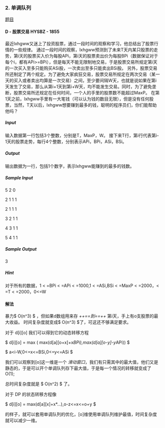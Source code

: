 
### 2. 单调队列

[题目](https://vjudge.net/contest/283100#problem/D)

#### D - 股票交易 HYSBZ - 1855 
最近lxhgww又迷上了投资股票，通过一段时间的观察和学习，他总结出了股票行情的一些规律。 通过一段时间的观察，lxhgww预测到了未来T天内某只股票的走势，第i天的股票买入价为每股APi，第i天的股票卖出价为每股BPi（数据保证对于每个i，都有APi>=BPi），但是每天不能无限制地交易，于是股票交易所规定第i天的一次买入至多只能购买ASi股，一次卖出至多只能卖出BSi股。 另外，股票交易所还制定了两个规定。为了避免大家疯狂交易，股票交易所规定在两次交易（某一天的买入或者卖出均算是一次交易）之间，至少要间隔W天，也就是说如果在第i天发生了交易，那么从第i+1天到第i+W天，均不能发生交易。同时，为了避免垄断，股票交易所还规定在任何时间，一个人的手里的股票数不能超过MaxP。 在第1天之前，lxhgww手里有一大笔钱（可以认为钱的数目无限），但是没有任何股票，当然，T天以后，lxhgww想要赚到最多的钱，聪明的程序员们，你们能帮助他吗？

##### Input
输入数据第一行包括3个整数，分别是T，MaxP，W。 接下来T行，第i行代表第i-1天的股票走势，每行4个整数，分别表示APi，BPi，ASi，BSi。
##### Output
输出数据为一行，包括1个数字，表示lxhgww能赚到的最多的钱数。
##### Sample Input
5 2 0

2 1 1 1

2 1 1 1

3 2 1 1

4 3 1 1

5 4 1 1
##### Sample Output
3
##### Hint
对于所有的数据，1 < =BPi < =APi < =1000,1 < =ASi,BSi < =MaxP < =2000，< =T < =2000，0<=W

#### 解法

暴力$ O(n^3) $
，但如果d数组用来存 *++==到==++* 第i天，手上有o支股票的最大收益。
时间复杂度就变成$ O(n^3) $了，可这还不够满足要求。

对于 d[i][o] 我们可以得到它的动态转移方程

$ d[i][o] = max ( max(d[a][o+x]+x*BPi),max(d[a][o-y]-y*APi)) $

$ a<i-W,0<=x<=BSi,0<=y<=ASi $

我们可以观察到[o]这一维是一个 *滑动窗口*，我们有只需其中的最大值，他们又是静态的，于是可以开个单调队列存下最大值，于是每一个情况的转移就变成了
O(1);

总时间复杂度就是 $ O(n^2) $ 了。



对于 DP 的状态转移方程像 

$ d[i][o] = max(d[a][x]+x*...),o-z<=x<=o+y $

的样子，就可以套用单调队列的优化，[o]维使用单调队列维护最值，时间复杂度就可以减少一维。

